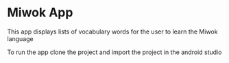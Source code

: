 # Miwok App
This app displays lists of vocabulary words for the user to learn the Miwok language

To run the app clone the project and import the project in the android studio

